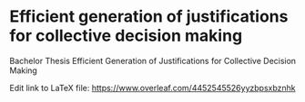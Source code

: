 # Efficient generation of justifications for collective decision making
Bachelor Thesis Efficient Generation of Justifications for Collective Decision Making

Edit link to LaTeX file: https://www.overleaf.com/4452545526yyzbpsxbznhk
